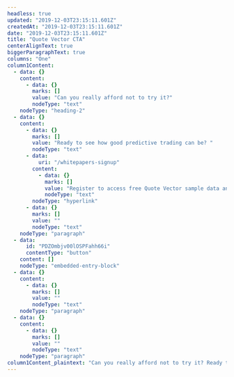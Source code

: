 ```yaml
---
headless: true
updated: "2019-12-03T23:15:11.601Z"
createdAt: "2019-12-03T23:15:11.601Z"
date: "2019-12-03T23:15:11.601Z"
title: "Quote Vector CTA"
centerAlignText: true
biggerParagraphText: true
columns: "One"
column1Content:
  - data: {}
    content:
      - data: {}
        marks: []
        value: "Can you really afford not to try it?"
        nodeType: "text"
    nodeType: "heading-2"
  - data: {}
    content:
      - data: {}
        marks: []
        value: "Ready to see how good predictive trading can be? "
        nodeType: "text"
      - data:
          uri: "/whitepapers-signup"
        content:
          - data: {}
            marks: []
            value: "Register to access free Quote Vector sample data and whitepapers."
            nodeType: "text"
        nodeType: "hyperlink"
      - data: {}
        marks: []
        value: ""
        nodeType: "text"
    nodeType: "paragraph"
  - data:
      id: "PDZOmbjv00lOSPFahh66i"
      contentType: "button"
    content: []
    nodeType: "embedded-entry-block"
  - data: {}
    content:
      - data: {}
        marks: []
        value: ""
        nodeType: "text"
    nodeType: "paragraph"
  - data: {}
    content:
      - data: {}
        marks: []
        value: ""
        nodeType: "text"
    nodeType: "paragraph"
column1Content_plaintext: "Can you really afford not to try it? Ready to see how good predictive trading can be? Register to access free Quote Vector sample data and whitepapers. "
---
```

